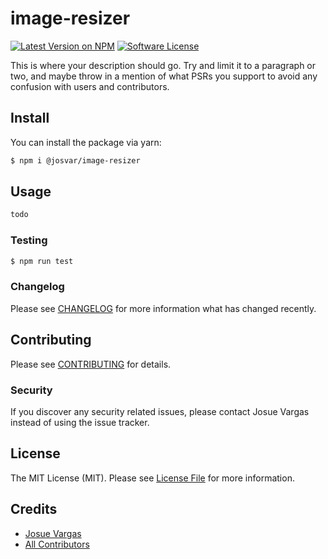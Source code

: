 # image-resizer

[![Latest Version on NPM](https://img.shields.io/npm/v/@josvar/image-resizer.svg?style=flat-square)](https://npmjs.com/package/image-resizer)
[![Software License](https://img.shields.io/badge/license-MIT-brightgreen.svg?style=flat-square)](LICENSE.md)

This is where your description should go. Try and limit it to a paragraph or two, and maybe throw in a mention of what
PSRs you support to avoid any confusion with users and contributors.

## Install

You can install the package via yarn:

```bash
$ npm i @josvar/image-resizer
```

## Usage

``` bash
todo
```

### Testing

``` bash
$ npm run test
```

### Changelog

Please see [CHANGELOG](CHANGELOG.md) for more information what has changed recently.

## Contributing

Please see [CONTRIBUTING](CONTRIBUTING.md) for details.

### Security

If you discover any security related issues, please contact Josue Vargas instead of using the issue tracker.

## License

The MIT License (MIT). Please see [License File](LICENSE.md) for more information.

## Credits

- [Josue Vargas](https://github.com/josvar)
- [All Contributors](../../contributors)
